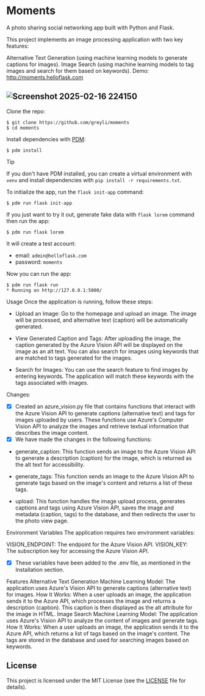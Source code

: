 # Moments

A photo sharing social networking app built with Python and Flask. 

This project implements an image processing application with two key features:

Alternative Text Generation (using machine learning models to generate captions for images).
Image Search (using machine learning models to tag images and search for them based on keywords).
Demo: http://moments.helloflask.com



## ![Screenshot 2025-02-16 224150](https://github.com/user-attachments/assets/305f6025-05a5-446e-b225-7df70dda11a8)


Clone the repo:

```
$ git clone https://github.com/greyli/moments
$ cd moments
```

Install dependencies with [PDM](https://pdm.fming.dev):

```
$ pdm install
```

> [!TIP]
> If you don't have PDM installed, you can create a virtual environment with `venv` and install dependencies with `pip install -r requirements.txt`.

To initialize the app, run the `flask init-app` command:

```
$ pdm run flask init-app
```

If you just want to try it out, generate fake data with `flask lorem` command then run the app:

```
$ pdm run flask lorem
```

It will create a test account:

* email: `admin@helloflask.com`
* password: `moments`

Now you can run the app:

```
$ pdm run flask run
* Running on http://127.0.0.1:5000/
```
Usage
Once the application is running, follow these steps:

* Upload an Image:
Go to the homepage and upload an image. The image will be processed, and alternative text (caption) will be automatically generated.

* View Generated Caption and Tags:
After uploading the image, the caption generated by the Azure Vision API will be displayed on the image as an alt text. You can also search for images using keywords that are matched to tags generated for the images.

* Search for Images:
You can use the search feature to find images by entering keywords. The application will match these keywords with the tags associated with images.

Changes:
- [x] Created an azure_vision.py file that contains functions that interact with the Azure Vision API to generate captions (alternative text) and tags for images uploaded by users. These functions use Azure's Computer Vision API to analyze the images and retrieve textual information that describes the image content.
- [x] We have made the changes in the following functions:

* generate_caption: This function sends an image to the Azure Vision API to generate a description (caption) for the image, which is returned as the alt text for accessibility.

* generate_tags: This function sends an image to the Azure Vision API to generate tags based on the image's content and returns a list of these tags.

* upload: This function handles the image upload process, generates captions and tags using Azure Vision API, saves the image and metadata (caption, tags) to the database, and then redirects the user to the photo view page.

Environment Variables
The application requires two environment variables:

VISION_ENDPOINT: The endpoint for the Azure Vision API.
VISION_KEY: The subscription key for accessing the Azure Vision API.
- [x] These variables have been added to the .env file, as mentioned in the Installation section.

Features
Alternative Text Generation
Machine Learning Model: The application uses Azure's Vision API to generate captions (alternative text) for images.
How It Works: When a user uploads an image, the application sends it to the Azure API, which processes the image and returns a description (caption). This caption is then displayed as the alt attribute for the image in HTML.
Image Search
Machine Learning Model: The application uses Azure's Vision API to analyze the content of images and generate tags.
How It Works: When a user uploads an image, the application sends it to the Azure API, which returns a list of tags based on the image's content. The tags are stored in the database and used for searching images based on keywords.
## License

This project is licensed under the MIT License (see the
[LICENSE](LICENSE) file for details).
